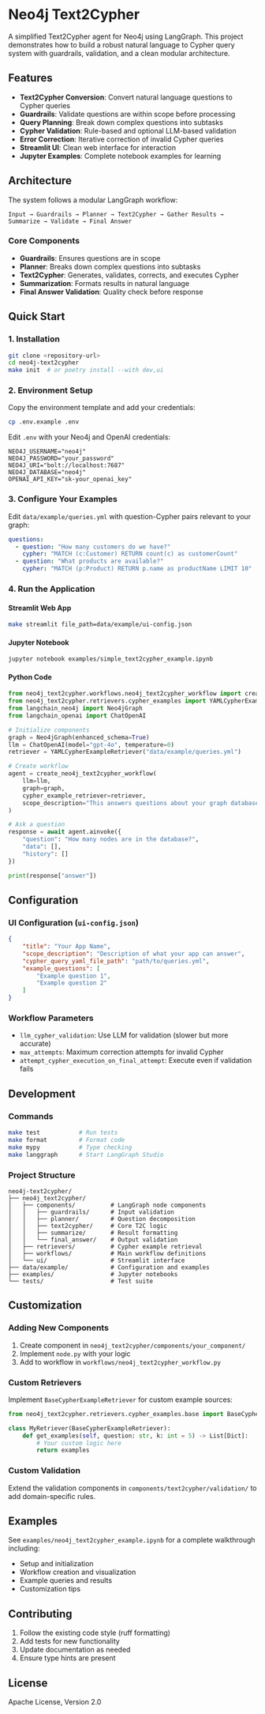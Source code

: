 # Neo4j Text2Cypher

A simplified Text2Cypher agent for Neo4j using LangGraph. This project demonstrates how to build a robust natural language to Cypher query system with guardrails, validation, and a clean modular architecture.

## Features

- **Text2Cypher Conversion**: Convert natural language questions to Cypher queries
- **Guardrails**: Validate questions are within scope before processing
- **Query Planning**: Break down complex questions into subtasks
- **Cypher Validation**: Rule-based and optional LLM-based validation
- **Error Correction**: Iterative correction of invalid Cypher queries
- **Streamlit UI**: Clean web interface for interaction
- **Jupyter Examples**: Complete notebook examples for learning

## Architecture

The system follows a modular LangGraph workflow:

```
Input → Guardrails → Planner → Text2Cypher → Gather Results → Summarize → Validate → Final Answer
```

### Core Components

- **Guardrails**: Ensures questions are in scope
- **Planner**: Breaks down complex questions into subtasks
- **Text2Cypher**: Generates, validates, corrects, and executes Cypher
- **Summarization**: Formats results in natural language
- **Final Answer Validation**: Quality check before response

## Quick Start

### 1. Installation

```bash
git clone <repository-url>
cd neo4j-text2cypher
make init  # or poetry install --with dev,ui
```

### 2. Environment Setup

Copy the environment template and add your credentials:

```bash
cp .env.example .env
```

Edit `.env` with your Neo4j and OpenAI credentials:

```env
NEO4J_USERNAME="neo4j"
NEO4J_PASSWORD="your_password"
NEO4J_URI="bolt://localhost:7687"
NEO4J_DATABASE="neo4j"
OPENAI_API_KEY="sk-your_openai_key"
```

### 3. Configure Your Examples

Edit `data/example/queries.yml` with question-Cypher pairs relevant to your graph:

```yaml
questions:
  - question: "How many customers do we have?"
    cypher: "MATCH (c:Customer) RETURN count(c) as customerCount"
  - question: "What products are available?"
    cypher: "MATCH (p:Product) RETURN p.name as productName LIMIT 10"
```

### 4. Run the Application

#### Streamlit Web App
```bash
make streamlit file_path=data/example/ui-config.json
```

#### Jupyter Notebook
```bash
jupyter notebook examples/simple_text2cypher_example.ipynb
```

#### Python Code
```python
from neo4j_text2cypher.workflows.neo4j_text2cypher_workflow import create_neo4j_text2cypher_workflow
from neo4j_text2cypher.retrievers.cypher_examples import YAMLCypherExampleRetriever
from langchain_neo4j import Neo4jGraph
from langchain_openai import ChatOpenAI

# Initialize components
graph = Neo4jGraph(enhanced_schema=True)
llm = ChatOpenAI(model="gpt-4o", temperature=0)
retriever = YAMLCypherExampleRetriever("data/example/queries.yml")

# Create workflow
agent = create_neo4j_text2cypher_workflow(
    llm=llm,
    graph=graph,
    cypher_example_retriever=retriever,
    scope_description="This answers questions about your graph database."
)

# Ask a question
response = await agent.ainvoke({
    "question": "How many nodes are in the database?",
    "data": [],
    "history": []
})

print(response["answer"])
```

## Configuration

### UI Configuration (`ui-config.json`)

```json
{
    "title": "Your App Name",
    "scope_description": "Description of what your app can answer",
    "cypher_query_yaml_file_path": "path/to/queries.yml",
    "example_questions": [
        "Example question 1",
        "Example question 2"
    ]
}
```

### Workflow Parameters

- `llm_cypher_validation`: Use LLM for validation (slower but more accurate)
- `max_attempts`: Maximum correction attempts for invalid Cypher
- `attempt_cypher_execution_on_final_attempt`: Execute even if validation fails

## Development

### Commands

```bash
make test           # Run tests
make format         # Format code
make mypy           # Type checking
make langgraph      # Start LangGraph Studio
```

### Project Structure

```
neo4j-text2cypher/
├── neo4j_text2cypher/
│   ├── components/          # LangGraph node components
│   │   ├── guardrails/      # Input validation
│   │   ├── planner/         # Question decomposition
│   │   ├── text2cypher/     # Core T2C logic
│   │   ├── summarize/       # Result formatting
│   │   └── final_answer/    # Output validation
│   ├── retrievers/          # Cypher example retrieval
│   ├── workflows/           # Main workflow definitions
│   └── ui/                  # Streamlit interface
├── data/example/            # Configuration and examples
├── examples/                # Jupyter notebooks
└── tests/                   # Test suite
```

## Customization

### Adding New Components

1. Create component in `neo4j_text2cypher/components/your_component/`
2. Implement `node.py` with your logic
3. Add to workflow in `workflows/neo4j_text2cypher_workflow.py`

### Custom Retrievers

Implement `BaseCypherExampleRetriever` for custom example sources:

```python
from neo4j_text2cypher.retrievers.cypher_examples.base import BaseCypherExampleRetriever

class MyRetriever(BaseCypherExampleRetriever):
    def get_examples(self, question: str, k: int = 5) -> List[Dict]:
        # Your custom logic here
        return examples
```

### Custom Validation

Extend the validation components in `components/text2cypher/validation/` to add domain-specific rules.

## Examples

See `examples/neo4j_text2cypher_example.ipynb` for a complete walkthrough including:
- Setup and initialization
- Workflow creation and visualization
- Example queries and results
- Customization tips

## Contributing

1. Follow the existing code style (ruff formatting)
2. Add tests for new functionality
3. Update documentation as needed
4. Ensure type hints are present

## License

Apache License, Version 2.0